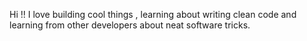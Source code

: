 Hi !!
I love building cool things , learning about writing clean code and learning from other developers about neat software tricks. 
